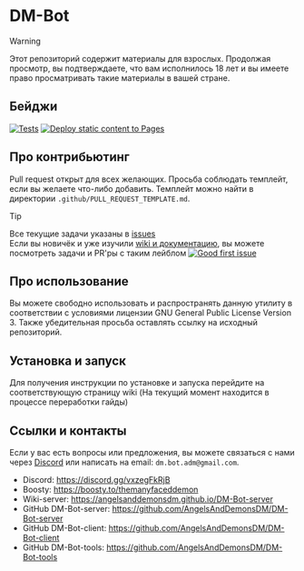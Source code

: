 # DM-Bot

> [!WARNING]
> Этот репозиторий содержит материалы для взрослых. Продолжая просмотр, вы подтверждаете, что вам исполнилось 18 лет и вы имеете право просматривать такие материалы в вашей стране.

## Бейджи
[![Tests](https://github.com/AngelsAndDemonsDM/DM-Bot/actions/workflows/unittest.yml/badge.svg?branch=master)](https://github.com/AngelsAndDemonsDM/DM-Bot/actions/workflows/unittest.yml)
[![Deploy static content to Pages](https://github.com/AngelsAndDemonsDM/DM-Bot-server/actions/workflows/static.yml/badge.svg)](https://github.com/AngelsAndDemonsDM/DM-Bot-server/actions/workflows/static.yml)

## Про контрибьютинг
Pull request открыт для всех желающих. Просьба соблюдать темплейт, если вы желаете что-либо добавить. Темплейт можно найти в директории `.github/PULL_REQUEST_TEMPLATE.md`.

> [!TIP]
> Все текущие задачи указаны в [issues](https://github.com/AngelsAndDemonsDM/DM-Bot/issues)<br>
> Если вы новичёк и уже изучили [wiki и документацию](https://angelsanddemonsdm.github.io/DM-Bot-server/main.html), вы можете посмотреть задачи и PR'ры с таким лейблом [![Good first issue](https://img.shields.io/github/labels/AngelsAndDemonsDM/DM-Bot/Good%20first%20issue)](https://github.com/AngelsAndDemonsDM/DM-Bot/labels/Good%20first%20issue)

## Про использование
Вы можете свободно использовать и распространять данную утилиту в соответствии с условиями лицензии GNU General Public License Version 3. Также убедительная просьба оставлять ссылку на исходный репозиторий.

## Установка и запуск
Для получения инструкции по установке и запуска перейдите на соответствующую страницу wiki (На текущий момент находится в процессе переработки гайды)

## Ссылки и контакты
Если у вас есть вопросы или предложения, вы можете связаться с нами через [Discord](https://discord.gg/vxzegFkRjB) или написать на email: `dm.bot.adm@gmail.com`.
- Discord: https://discord.gg/vxzegFkRjB
- Boosty: https://boosty.to/themanyfaceddemon
- Wiki-server: https://angelsanddemonsdm.github.io/DM-Bot-server
- GitHub DM-Bot-server: https://github.com/AngelsAndDemonsDM/DM-Bot-server
- GitHub DM-Bot-client: https://github.com/AngelsAndDemonsDM/DM-Bot-client
- GitHub DM-Bot-tools: https://github.com/AngelsAndDemonsDM/DM-Bot-tools
